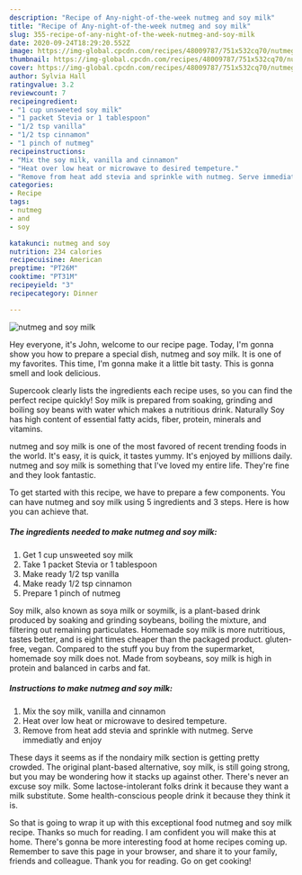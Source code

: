 ```yaml
---
description: "Recipe of Any-night-of-the-week nutmeg and soy milk"
title: "Recipe of Any-night-of-the-week nutmeg and soy milk"
slug: 355-recipe-of-any-night-of-the-week-nutmeg-and-soy-milk
date: 2020-09-24T18:29:20.552Z
image: https://img-global.cpcdn.com/recipes/48009787/751x532cq70/nutmeg-and-soy-milk-recipe-main-photo.jpg
thumbnail: https://img-global.cpcdn.com/recipes/48009787/751x532cq70/nutmeg-and-soy-milk-recipe-main-photo.jpg
cover: https://img-global.cpcdn.com/recipes/48009787/751x532cq70/nutmeg-and-soy-milk-recipe-main-photo.jpg
author: Sylvia Hall
ratingvalue: 3.2
reviewcount: 7
recipeingredient:
- "1 cup unsweeted soy milk"
- "1 packet Stevia or 1 tablespoon"
- "1/2 tsp vanilla"
- "1/2 tsp cinnamon"
- "1 pinch of nutmeg"
recipeinstructions:
- "Mix the soy milk, vanilla and cinnamon"
- "Heat over low heat or microwave to desired tempeture."
- "Remove from heat add stevia and sprinkle with nutmeg. Serve immediatly and enjoy"
categories:
- Recipe
tags:
- nutmeg
- and
- soy

katakunci: nutmeg and soy 
nutrition: 234 calories
recipecuisine: American
preptime: "PT26M"
cooktime: "PT31M"
recipeyield: "3"
recipecategory: Dinner

---
```



![nutmeg and soy milk](https://img-global.cpcdn.com/recipes/48009787/751x532cq70/nutmeg-and-soy-milk-recipe-main-photo.jpg)

Hey everyone, it's John, welcome to our recipe page. Today, I'm gonna show you how to prepare a special dish, nutmeg and soy milk. It is one of my favorites. This time, I'm gonna make it a little bit tasty. This is gonna smell and look delicious.

Supercook clearly lists the ingredients each recipe uses, so you can find the perfect recipe quickly! Soy milk is prepared from soaking, grinding and boiling soy beans with water which makes a nutritious drink. Naturally Soy has high content of essential fatty acids, fiber, protein, minerals and vitamins.

nutmeg and soy milk is one of the most favored of recent trending foods in the world. It's easy, it is quick, it tastes yummy. It's enjoyed by millions daily. nutmeg and soy milk is something that I've loved my entire life. They're fine and they look fantastic.


To get started with this recipe, we have to prepare a few components. You can have nutmeg and soy milk using 5 ingredients and 3 steps. Here is how you can achieve that.

<!--inarticleads1-->

##### The ingredients needed to make nutmeg and soy milk:

1. Get 1 cup unsweeted soy milk
1. Take 1 packet Stevia or 1 tablespoon
1. Make ready 1/2 tsp vanilla
1. Make ready 1/2 tsp cinnamon
1. Prepare 1 pinch of nutmeg


Soy milk, also known as soya milk or soymilk, is a plant-based drink produced by soaking and grinding soybeans, boiling the mixture, and filtering out remaining particulates. Homemade soy milk is more nutritious, tastes better, and is eight times cheaper than the packaged product. gluten-free, vegan. Compared to the stuff you buy from the supermarket, homemade soy milk does not. Made from soybeans, soy milk is high in protein and balanced in carbs and fat. 

<!--inarticleads2-->

##### Instructions to make nutmeg and soy milk:

1. Mix the soy milk, vanilla and cinnamon
1. Heat over low heat or microwave to desired tempeture.
1. Remove from heat add stevia and sprinkle with nutmeg. Serve immediatly and enjoy


These days it seems as if the nondairy milk section is getting pretty crowded. The original plant-based alternative, soy milk, is still going strong, but you may be wondering how it stacks up against other. There&#39;s never an excuse soy milk. Some lactose-intolerant folks drink it because they want a milk substitute. Some health-conscious people drink it because they think it is. 

So that is going to wrap it up with this exceptional food nutmeg and soy milk recipe. Thanks so much for reading. I am confident you will make this at home. There's gonna be more interesting food at home recipes coming up. Remember to save this page in your browser, and share it to your family, friends and colleague. Thank you for reading. Go on get cooking!
